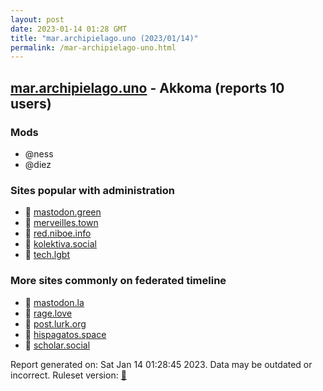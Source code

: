```yaml
---
layout: post
date: 2023-01-14 01:28 GMT
title: "mar.archipielago.uno (2023/01/14)"
permalink: /mar-archipielago-uno.html
---
```


## [mar.archipielago.uno](https://mar.archipielago.uno) - Akkoma (reports 10 users)

### Mods
 * @ness
 * @diez

### Sites popular with administration

* 🐘 [mastodon.green](/mastodon-green.html)
* 🐘 [merveilles.town](/merveilles-town.html)
* 🐘 [red.niboe.info](/red-niboe-info.html)
* 🐘 [kolektiva.social](/kolektiva-social.html)
* 🐘 [tech.lgbt](/tech-lgbt.html)

### More sites commonly on federated timeline

* 🐘 [mastodon.la](/mastodon-la.html)
* 🐘 [rage.love](/rage-love.html)
* 🐘 [post.lurk.org](/post-lurk-org.html)
* 🐘 [hispagatos.space](/hispagatos-space.html)
* 🐘 [scholar.social](/scholar-social.html)

Report generated on: Sat Jan 14 01:28:45 2023. Data may be outdated or incorrect.
Ruleset version: [🧁](/version-cupcake)
